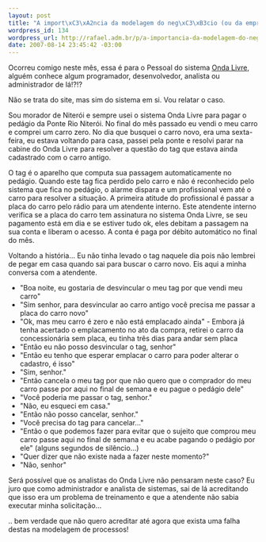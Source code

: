 ```yaml
--- 
layout: post
title: "A import\xC3\xA2ncia da modelagem do neg\xC3\xB3cio (ou da empresa)"
wordpress_id: 134
wordpress_url: http://rafael.adm.br/p/a-importancia-da-modelagem-do-negocio-ou-da-empresa/
date: 2007-08-14 23:45:42 -03:00
---
```

Ocorreu comigo neste mês, essa é para o Pessoal do sistema <a href="http://www.pedagioondalivre.com.br/">Onda Livre</a>, alguém conhece algum programador, desenvolvedor, analista ou administrador de lá!?!?

Não se trata do site, mas sim do sistema em si. Vou relatar o caso.

Sou morador de Niterói e sempre usei o sistema Onda Livre para pagar o pedágio da Ponte Rio Niterói. No final do mês passado eu vendi o meu carro e comprei um carro zero. No dia que busquei o carro novo, era uma sexta-feira, eu estava voltando para casa, passei pela ponte e resolvi parar na cabine do Onda Livre para resolver a questão do tag que estava ainda cadastrado com o carro antigo.

O tag é o aparelho que computa sua passagem automaticamente no pedágio. Quando este tag fica perdido pelo carro e não é reconhecido pelo sistema que fica no pedágio, o alarme dispara e um profissional vem até o carro para resolver a situação. A primeira atitude do profissional é passar a placa do carro pelo rádio para um atendente interno. Este atendente interno verifica se a placa do carro tem assinatura no sistema Onda Livre, se seu pagamento está em dia e se estiver tudo ok, eles debitam a passagem na sua conta e liberam o acesso. A conta é paga por débito automático no final do mês.

Voltando a história... Eu não tinha levado o tag naquele dia pois não lembrei de pegar em casa quando sai para buscar o carro novo. Eis aqui a minha conversa com a atendente.

- "Boa noite, eu gostaria de desvincular o meu tag por que vendi meu carro"
- "Sim senhor, para desvincular ao carro antigo você precisa me passar a placa do carro novo"
- "Ok, mas meu carro é zero e não está emplacado ainda" - Embora já tenha acertado o emplacamento no ato da compra, retirei o carro da concessionária sem placa, eu tinha três dias para andar sem placa
- "Então eu não posso desvincular o tag, senhor"
- "Então eu tenho que esperar emplacar o carro para poder alterar o cadastro, é isso"
- "Sim, senhor."
- "Então cancela o meu tag por que não quero que o comprador do meu carro passe por aqui no final de semana e eu pague o pedágio dele"
- "Você poderia me passar o tag, senhor."
- "Não, eu esqueci em casa."
- "Então não posso cancelar, senhor."
- "Você precisa do tag para cancelar..."
- "Então o que podemos fazer para evitar que o sujeito que comprou meu carro passe aqui no final de semana e eu acabe pagando o pedágio por ele"
(alguns segundos de silêncio...)
- "Quer dizer que não existe nada a fazer neste momento?"
- "Não, senhor"

Será possível que os analistas do Onda Livre não pensaram neste caso? Eu juro que como administrador e analista de sistemas, sai de lá acreditando que isso era um problema de treinamento e que a atendente não sabia executar minha solicitação...

.. bem verdade que não quero acreditar até agora que exista uma falha destas na modelagem de processos!
